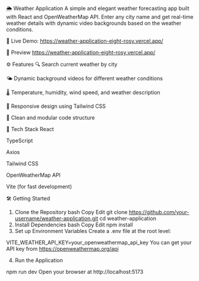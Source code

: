 🌦️ Weather Application
A simple and elegant weather forecasting app built with React and OpenWeatherMap API. Enter any city name and get real-time weather details with dynamic video backgrounds based on the weather conditions.

🔗 Live Demo: https://weather-application-eight-rosy.vercel.app/

📸 Preview
https://weather-application-eight-rosy.vercel.app/

⚙️ Features
🔍 Search current weather by city

🌤 Dynamic background videos for different weather conditions

🌡 Temperature, humidity, wind speed, and weather description

📱 Responsive design using Tailwind CSS

🧠 Clean and modular code structure

🚀 Tech Stack
React

TypeScript

Axios

Tailwind CSS

OpenWeatherMap API

Vite (for fast development)

🛠️ Getting Started
1. Clone the Repository
bash
Copy
Edit
git clone https://github.com/your-username/weather-application.git
cd weather-application
2. Install Dependencies
bash
Copy
Edit
npm install
3. Set up Environment Variables
Create a .env file at the root level:

VITE_WEATHER_API_KEY=your_openweathermap_api_key
You can get your API key from https://openweathermap.org/api

4. Run the Application

npm run dev
Open your browser at http://localhost:5173

